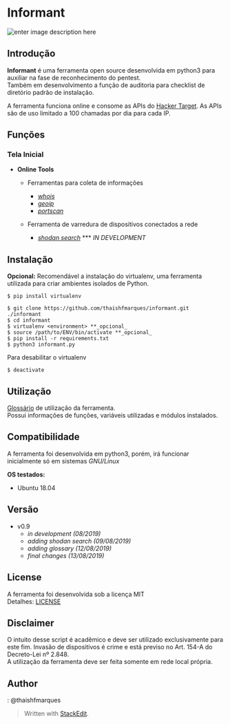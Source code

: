 # Informant

![enter image description here](https://lh3.googleusercontent.com/SrjQSw5ODItBgAylNuAlQo54Q2vT5DPhclMIbKmZfnbPIyJQ41MZ6TNaVO9R4RQFtXckiuTv0GGQ6C4Mhj8tdN2FzaEXhTHv_YNFlljtFJ-TmCTMnYJW1tIy_1QwQMroJnYRCbKUGfAzaC7ZHgPueDxxy0l43BfrgwcH8NWYRLt_6GJnCF4DJu19HpkTvEoGqPhfWBO1CCYTFXrDshx--oFCnRMrvgSd4igO1eAOmiOpprj5q9n4XNrYR_9JXEdIx-Qe7pmSv0gh7Hw_n-eaKXpq9DuWGfgzWifE03cnQY6hjjGomQV324GqNlGZNsVnS628Au-hgRpBoTaCMnRal7mCpByGIVPbeEekNOIXX5dqJCZCZuGUz5EmRQJZoPI-XLFHmLu4YAwm33Q1J4o_FStAM0IMd6kHF06KeMTBYb1gE0yY7JYtkqF4BUvUekRIyWzIU7LkL7s4eLANoW8ONTJ9kiiNI60MoWJTuY5svUwpQPT1nXAzHgOVqzs3J5wU41yLzlKO1r8CED4n77lIBYo29B4d4VITBX0xB2-Mmh9x6JUxnEQsB0pLW-M7366xeJ8t9H46NRwLXOmAKVaPrtmaxHmHpa1du3alIgzkWt61guxLXBiJCMii74AF5zNKIw2LZyvGKp1bvSIfvHUiOBz6Eoj2pZPyszFsODP4kMJcCsggPiHKRGwr0ZvuJPZkuXZDhk9LYtywYQx9enfraKyeKg=w480-h280-no)

## Introdução

**Informant** é uma ferramenta open source desenvolvida em python3
para auxiliar na fase de reconhecimento do pentest.  
Também em desenvolvimento a função de auditoria para checklist de diretório padrão de instalação.    

A ferramenta funciona online e consome as APIs do [Hacker Target](https://hackertarget.com/).  As APIs são de uso limitado a 100 chamadas por dia para cada IP.


## Funções

### Tela Inicial

-  **Online Tools**
	* Ferramentas para coleta de informações
		+  [_whois_](https://github.com/thaishfmarques/informant/blob/master/doc/whois.md)
		+  [_geoip_](https://github.com/thaishfmarques/informant/blob/master/doc/geoip.md)
		+  [_portscan_](https://github.com/thaishfmarques/informant/blob/master/doc/portscan.md)

	* Ferramenta de varredura de dispositivos conectados a rede
		+  [_shodan search_](https://github.com/thaishfmarques/informant/blob/master/doc/shodan.md) *** _IN DEVELOPMENT_


## Instalação

**Opcional:** Recomendável a instalação do virtualenv, uma ferramenta utilizada para criar ambientes isolados de Python.  
```
$ pip install virtualenv
```


```
$ git clone https://github.com/thaishfmarques/informant.git ./informant
$ cd informant
$ virtualenv <environment> **_opcional_
$ source /path/to/ENV/bin/activate **_opcional_
$ pip install -r requirements.txt
$ python3 informant.py
```

Para desabilitar o virtualenv  
```
$ deactivate
```


## Utilização


[Glossário](https://github.com/thaishfmarques/informant/blob/master/doc/glossario.md) de utilização da ferramenta.  
Possui informações de funções, variáveis utilizadas e módulos instalados.

## Compatibilidade

A ferramenta foi desenvolvida em python3, porém, irá funcionar inicialmente só em sistemas *GNU/Linux*
  

**OS testados:**

* Ubuntu 18.04

## Versão

* v0.9
	+  _in development (08/2019)_
	+  _adding shodan search (09/08/2019)_
	+  _adding glossary (12/08/2019)_
	+  _final changes (13/08/2019)_


## License

A ferramenta foi desenvolvida sob a licença MIT  
Detalhes: [LICENSE](https://github.com/thaishfmarques/informant/blob/master/LICENSE)

  

## Disclaimer

O intuito desse script é acadêmico e deve ser utilizado exclusivamente para este fim. Invasão de dispositivos é crime e está previso no Art. 154-A do Decreto-Lei nº 2.848.  
A utilização da ferramenta deve ser feita somente em rede local própria.  

## Author

: @thaishfmarques

> Written with [StackEdit](https://stackedit.io/).
